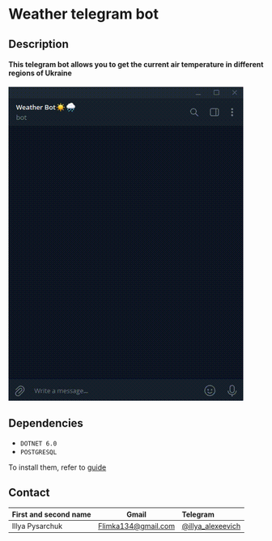 Weather telegram bot
=============

## Description

 #### This telegram bot allows you to get the current air temperature in different regions of Ukraine
 
 ![image](https://github.com/IllyaPysarchuk/Weather-telegram-bot-UA/blob/main/images/Bot_work.gif)

## Dependencies

- `DOTNET 6.0`
- `POSTGRESQL`

To install them, refer to [guide](https://github.com/IllyaPysarchuk/Weather-telegram-bot-UA/blob/main/docs/dotnet-and-postgresql-install-windows.md)

Contact
-------------
| First and second name  | Gmail  | Telegram |
| :------------ |:---------------:| :-----|
| Illya Pysarchuk | Flimka134@gmail.com | [@illya_alexeevich](https://telegram.me/illya_alexeevich) |
